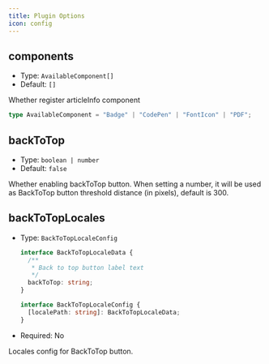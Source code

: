```yaml
---
title: Plugin Options
icon: config
---
```


## components

- Type: `AvailableComponent[]`
- Default: `[]`

Whether register articleInfo component

```ts
type AvailableComponent = "Badge" | "CodePen" | "FontIcon" | "PDF";
```

## backToTop

- Type: `boolean | number`
- Default: `false`

Whether enabling backToTop button. When setting a number, it will be used as BackToTop button threshold distance (in pixels), default is 300.

## backToTopLocales

- Type: `BackToTopLocaleConfig`

  ```ts
  interface BackToTopLocaleData {
    /**
     * Back to top button label text
     */
    backToTop: string;
  }

  interface BackToTopLocaleConfig {
    [localePath: string]: BackToTopLocaleData;
  }
  ```

- Required: No

Locales config for BackToTop button.
